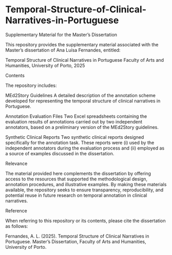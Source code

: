 # Temporal-Structure-of-Clinical-Narratives-in-Portuguese

Supplementary Material for the Master’s Dissertation

This repository provides the supplementary material associated with the Master’s dissertation of Ana Luísa Fernandes, entitled:

Temporal Structure of Clinical Narratives in Portuguese
Faculty of Arts and Humanities, University of Porto, 2025

Contents

The repository includes:

MEd2Story Guidelines
A detailed description of the annotation scheme developed for representing the temporal structure of clinical narratives in Portuguese.

Annotation Evaluation Files
Two Excel spreadsheets containing the evaluation results of annotations carried out by two independent annotators, based on a preliminary version of the MEd2Story guidelines.

Synthetic Clinical Reports
Two synthetic clinical reports designed specifically for the annotation task. These reports were (i) used by the independent annotators during the evaluation process and (ii) employed as a source of examples discussed in the dissertation.

Relevance

The material provided here complements the dissertation by offering access to the resources that supported the methodological design, annotation procedures, and illustrative examples. By making these materials available, the repository seeks to ensure transparency, reproducibility, and potential reuse in future research on temporal annotation in clinical narratives.

Reference

When referring to this repository or its contents, please cite the dissertation as follows:

Fernandes, A. L. (2025). Temporal Structure of Clinical Narratives in Portuguese. Master’s Dissertation, Faculty of Arts and Humanities, University of Porto.
